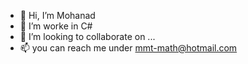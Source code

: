 - 👋 Hi, I’m Mohanad
- 👀 I’m worke in C#
- 💞️ I’m looking to collaborate on ...
- 📫 you can reach me under mmt-math@hotmail.com

<!---
Mohanad1984/Mohanad1984 is a ✨ special ✨ repository because its `README.md` (this file) appears on your GitHub profile.
You can click the Preview link to take a look at your changes.
--->
